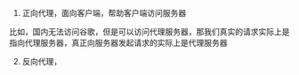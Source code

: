 1. 正向代理，面向客户端，帮助客户端访问服务器

比如，国内无法访问谷歌，但是可以访问代理服务器，那我们真实的请求实际上是指向代理服务器，真正向服务器发起请求的实际上是代理服务器

2. 反向代理，